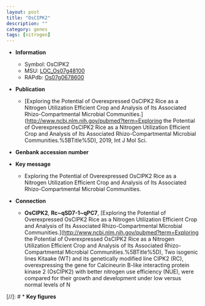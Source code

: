```yaml
---
layout: post
title: "OsCIPK2"
description: ""
category: genes
tags: [nitrogen]
---
```


* **Information**  
    + Symbol: OsCIPK2  
    + MSU: [LOC_Os07g48100](http://rice.uga.edu/cgi-bin/ORF_infopage.cgi?orf=LOC_Os07g48100)  
    + RAPdb: [Os07g0678600](http://rapdb.dna.affrc.go.jp/viewer/gbrowse_details/irgsp1?name=Os07g0678600)  

* **Publication**  
    + [Exploring the Potential of Overexpressed OsCIPK2 Rice as a Nitrogen Utilization Efficient Crop and Analysis of Its Associated Rhizo-Compartmental Microbial Communities.](http://www.ncbi.nlm.nih.gov/pubmed?term=Exploring the Potential of Overexpressed OsCIPK2 Rice as a Nitrogen Utilization Efficient Crop and Analysis of Its Associated Rhizo-Compartmental Microbial Communities.%5BTitle%5D), 2019, Int J Mol Sci.

* **Genbank accession number**  

* **Key message**  
    + Exploring the Potential of Overexpressed OsCIPK2 Rice as a Nitrogen Utilization Efficient Crop and Analysis of Its Associated Rhizo-Compartmental Microbial Communities.

* **Connection**  
    + __OsCIPK2__, __Rc~qSD7-1~qPC7__, [Exploring the Potential of Overexpressed OsCIPK2 Rice as a Nitrogen Utilization Efficient Crop and Analysis of Its Associated Rhizo-Compartmental Microbial Communities.](http://www.ncbi.nlm.nih.gov/pubmed?term=Exploring the Potential of Overexpressed OsCIPK2 Rice as a Nitrogen Utilization Efficient Crop and Analysis of Its Associated Rhizo-Compartmental Microbial Communities.%5BTitle%5D),  Two isogenic lines Kitaake (WT) and its genetically modified line CIPK2 (RC), overexpressing the gene for Calcineurin B-like interacting protein kinase 2 (OsCIPK2) with better nitrogen use efficiency (NUE), were compared for their growth and development under low versus normal levels of N

[//]: # * **Key figures**  


